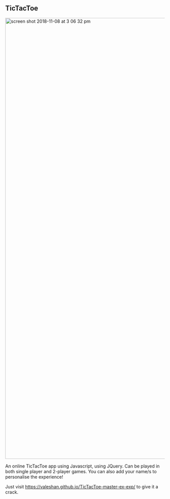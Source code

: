 ## TicTacToe

<img width="1390" alt="screen shot 2018-11-08 at 3 06 32 pm" src="https://user-images.githubusercontent.com/26535288/48177314-0b456000-e368-11e8-916b-85c2dbd1f7fd.png">

An online TicTacToe app using Javascript, using JQuery. Can be played in both single player and 2-player games. You can also add your name/s to personalise the experience!

Just visit https://valeshan.github.io/TicTacToe-master-ex-exp/ to give it a crack. 
